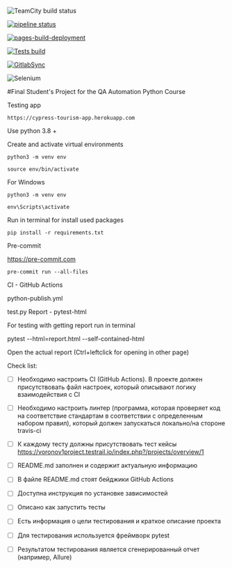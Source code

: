 ![TeamCity build status](http://188.120.227.87:8111/app/rest/builds/buildType:id:FinalProject_Build/statusIcon.svg)


[![pipeline status](https://gitlab.com/vor.arkadiy/final_project/badges/main/pipeline.svg)](https://gitlab.com/vor.arkadiy/final_project/-/commits/main) 


[![pages-build-deployment](https://github.com/ArkadiyVoronov/Final-project/actions/workflows/pages/pages-build-deployment/badge.svg)](https://github.com/ArkadiyVoronov/Final-project/actions/workflows/pages/pages-build-deployment)


[![Tests build](https://github.com/ArkadiyVoronov/Final-project/actions/workflows/workflow_pytest.yml/badge.svg)](https://github.com/ArkadiyVoronov/Final-project/actions/workflows/workflow_pytest.yml)


[![GitlabSync](https://github.com/ArkadiyVoronov/Final-project/actions/workflows/workflow_gitlabsync.yml/badge.svg)](https://github.com/ArkadiyVoronov/Final-project/actions/workflows/workflow_gitlabsync.yml)

![Selenium](https://img.shields.io/badge/-selenium-%43B02A?style=for-the-badge&logo=selenium&logoColor=white)



#Final Student's Project for the QA Automation Python Course

Testing app

`https://cypress-tourism-app.herokuapp.com`

Use python 3.8 +

Create and activate virtual environments

`python3 -m venv env`

`source env/bin/activate`

For Windows

`python3 -m venv env`

`env\Scripts\activate`

Run in terminal for install used packages

`pip install -r requirements.txt`

Pre-commit

https://pre-commit.com

`pre-commit run --all-files`

CI - GitHub Actions

python-publish.yml

test.py
Report - pytest-html

For testing with getting report run in terminal

pytest --html=report.html --self-contained-html

Open the actual report (Ctrl+leftclick for opening in other page)






Check list:
 + [ ] Необходимо настроить CI (GitHub Actions). В проекте должен присутствовать файл настроек, который описывают логику взаимодействия с CI

 + [ ] Необходимо настроить линтер (программа, которая проверяет код на соответствие стандартам в соответствии с определенным набором правил), который должен запускаться локально/на стороне travis-ci

 + [ ] К каждому тесту должны присутствовать тест кейсы 
 https://voronov1project.testrail.io/index.php?/projects/overview/1
            
 + [ ] README.md заполнен и содержит актуальную информацию

 + [ ] В файле README.md стоят бейджики GitHub Actions

 + [ ] Доступна инструкция по установке зависимостей

 + [ ] Описано как запустить тесты

 + [ ] Есть информация о цели тестирования и краткое описание проекта

 + [ ] Для тестирования используется фреймворк pytest 

 + [ ] Результатом тестирования является сгенерированный отчет (например, Allure)
